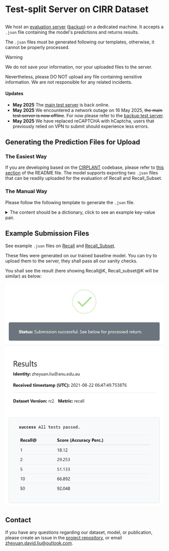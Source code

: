 # Test-split Server on CIRR Dataset

##

We host an [evaluation server](http://cirr.cecs.anu.edu.au/) ([backup](https://cirr.junjie.au/)) on a dedicated machine. It accepts a `.json` file containing the model's predictions and returns results.

The `.json` files must be generated following our templates, otherwise, it cannot be properly processed.

> [!WARNING]
> We do not save your information, nor your uploaded files to the server. 
> 
> Nevertheless, please DO NOT upload any file containing sensitive information. We are not responsible for any related incidents.


#### Updates

* **May 2025** The [main test server](http://cirr.cecs.anu.edu.au/) is back online.
* **May 2025** We encountered a network outage on 16 May 2025, ~~the main test server is now offline~~. For now please refer to the [backup test server](https://cirr.junjie.au/).
* **May 2025** We have replaced reCAPTCHA with hCaptcha, users that previously relied on VPN to submit should experience less errors.
  
## Generating the Prediction Files for Upload

### The Easiest Way
If you are developing based on the [CIRPLANT](https://github.com/Cuberick-Orion/CIRPLANT) codebase, please refer to [this section](https://github.com/Cuberick-Orion/CIRPLANT#test-split-evaluation) of the README file. The model supports exporting two `.json` files that can be readily uploaded for the evaluation of Recall and Recall_Subset.

### The Manual Way
Please follow the following template to generate the `.json` file.

<details>
  <summary>The content should be a dictionary, click to see an example key-value pair.</summary>
  
   ```
    "12063": ["test1-233-3-img1", 
              "test1-969-1-img0", 
              "test1-455-2-img1", 
              "test1-835-3-img0", 
              "test1-238-1-img1",
              ...
              # list contains:
              # top-50 candidates for recall, or
              # top-3 candidates for recall_subset
    ],
   ```

 - Here, `12063` is the unique `pair_id` for a query, you shall find it in our dataset annotation entries (check out either one of the    `captions/cap.VER.SPLIT.json` files).
 - The list of candidates is your model's prediction associated with that particular query. 
 - **Important!** Two special entries shall be added to the file, indicating **(1)** the version of the CIRR dataset used, and **(2)** the metric for evaluation.
   - dataset version: e.g., `"version": "rc2"`
   - metric: either `"metric": "recall"` or `"metric": "recall_subset"`
 - To limit the file size (Maximum 5MB), please select, for each entry, the top-50 (resp. 3) predictions to evaluate on Recall (resp. Recall_Subset).
</details>

## Example Submission Files
See example `.json` files on [Recall](demo_files/test1_pred_ranks_recall.json) and [Recall_Subset](demo_files/test1_pred_ranks_recall_subset.json). 

These files were generated on our trained baseline model. You can try to upload them to the server, they shall pass all our sanity checks.

You shall see the result (here showing Recall@K, Recall_subset@K will be similar) as below:

<img src="https://raw.githubusercontent.com/Cuberick-Orion/CIRR/main/demo_imgs/submit_example.png" width="500">


## Contact
If you have any questions regarding our dataset, model, or publication, please create an issue in the [project repository](https://github.com/Cuberick-Orion/CIRR/issues), or email [zheyuan.david.liu@outlook.com](mailto:zheyuan.david.liu@outlook.com).
